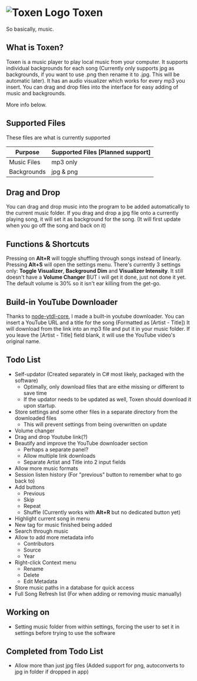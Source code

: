 # ![Toxen Logo](https://raw.githubusercontent.com/LucasionGS/Toxen/master/icon.ico) Toxen
So basically, music.
## What is Toxen?
Toxen is a music player to play local music from your computer. It supports individual backgrounds for each song (Currently only supports jpg as backgrounds, if you want to use .png then rename it to .jpg. This will be automatic later).
It has an audio visualizer which works for every mp3 you insert.
You can drag and drop files into the interface for easy adding of music and backgrounds.

More info below.

## Supported Files
These files are what is currently supported

| Purpose | Supported Files [Planned support] |
| --- | --- |
| Music Files | mp3 only |
| Backgrounds | jpg & png |

## Drag and Drop
   You can drag and drop music into the program to be added automatically to the current music folder.
   If you drag and drop a jpg file onto a currently playing song,
   it will set it as background for the song. (It will first update when you go off the song and back on it)

## Functions & Shortcuts
Pressing on **Alt+R** will toggle shuffling through songs instead of linearly.
Pressing **Alt+S** will open the settings menu. There's currently 3 settings only: **Toggle Visualizer**, **Background Dim** and **Visualizer Intensity**.
It still doesn't have a **Volume Changer** BUT i will get it done, just not done it yet. The default volume is 30% so it isn't ear killing from the get-go.

## Build-in YouTube Downloader
Thanks to [node-ytdl-core](https://github.com/fent/node-ytdl-core/issues), I made a built-in youtube downloader. You can insert a YouTube URL and a title for the song (Formatted as [Artist - Title])
It will download from the link into an mp3 file and put it in your music folder.
If you leave the [Artist - Title] field blank, it will use the YouTube video's original name.

## Todo List
- Self-updator (Created separately in C# most likely, packaged with the software)
  - Optimally, only download files that are eithe missing or different to save time
  - If the updator needs to be updated as well, Toxen should download it upon startup.
- Store settings and some other files in a separate directory from the downloaded files
  - This will prevent settings from being overwritten on update
- Volume changer
- Drag and drop Youtube link(?)
- Beautify and improve the YouTube downloader section
  - Perhaps a separate panel?
  - Allow multiple link downloads
  - Separate Artist and Title into 2 input fields
- Allow more music formats
- Session listen history (For "previous" button to remember what to go back to)
- Add buttons
  - Previous
  - Skip
  - Repeat
  - Shuffle (Currently works with **Alt+R** but no dedicated button yet)
- Highlight current song in menu
- New tag for music finished being added
- Search through music
- Allow to add more metadata info
  - Contributors
  - Source
  - Year
- Right-click Context menu
  - Rename
  - Delete
  - Edit Metadata
- Store music paths in a database for quick access
- Full Song Refresh list (For when adding or removing music manually)

## Working on
- Setting music folder from within settings, forcing the user to set it in settings before trying to use the software

## Completed from Todo List
- Allow more than just jpg files (Added support for png, autoconverts to jpg in folder if dropped in app)
